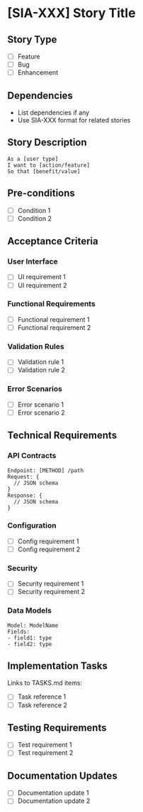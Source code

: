 # [SIA-XXX] Story Title

## Story Type
- [ ] Feature
- [ ] Bug
- [ ] Enhancement

## Dependencies
- List dependencies if any
- Use SIA-XXX format for related stories

## Story Description
```
As a [user type]
I want to [action/feature]
So that [benefit/value]
```

## Pre-conditions
- [ ] Condition 1
- [ ] Condition 2

## Acceptance Criteria

### User Interface
- [ ] UI requirement 1
- [ ] UI requirement 2

### Functional Requirements
- [ ] Functional requirement 1
- [ ] Functional requirement 2

### Validation Rules
- [ ] Validation rule 1
- [ ] Validation rule 2

### Error Scenarios
- [ ] Error scenario 1
- [ ] Error scenario 2

## Technical Requirements

### API Contracts
```
Endpoint: [METHOD] /path
Request: {
  // JSON schema
}
Response: {
  // JSON schema
}
```

### Configuration
- [ ] Config requirement 1
- [ ] Config requirement 2

### Security
- [ ] Security requirement 1
- [ ] Security requirement 2

### Data Models
```
Model: ModelName
Fields:
- field1: type
- field2: type
```

## Implementation Tasks
Links to TASKS.md items:
- [ ] Task reference 1
- [ ] Task reference 2

## Testing Requirements
- [ ] Test requirement 1
- [ ] Test requirement 2

## Documentation Updates
- [ ] Documentation update 1
- [ ] Documentation update 2
